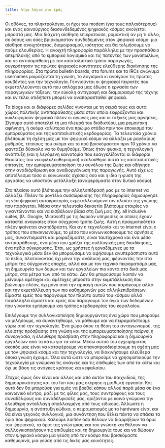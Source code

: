 ```yaml
---
title: Λίγα λόγια για εμάς
---
```

Οι οθόνες, τα πληκτρολόγια, οι ήχοι του modem (για τους παλαιότερους) και ένας καινούργιος διασυνδεδεμένος ψηφιακός κόσμος ανοίγεται μπροστά μας. Μια διάχυτη αίσθηση επικρατούσε, ρομαντική αν μη τι άλλο, σε όσους και όσες βρισκόμασταν συνδεδεμένες στον ψηφιακό κόσμο: μια αίσθηση ανοιχτότητας, διαμοιρασμού, ισότητας και θα τολμήσουμε να πούμε ελευθερίας. Η ανοιχτή πληροφορία παράλληλα με την προσπάθεια απεμπλοκής από το εμπορικό λογισμικό και τις πατέντες των μονοπωλίων, και σε αντιπαράθεση με τον καπιταλιστικό τρόπο παραγωγής, συγκρότησαν τις πρώτες ψηφιακές κοινότητες ελεύθερης διακίνησης της πληροφορίας. Στα πρώτα bulletin boards, στα forums και τα IRCs ανώνυμα usernames μοιράζονται τη γνώση, το λογισμικό κι ανοίγουν τις πρώτες κουβέντες για την τεχνολογία. Γεννιούνται οι ψηφιακοί πειρατές που εκμεταλλεύονται αυτό που απλόχερα μας έδωσε η εργασία των παραγωγικών τάξεων, την εύκολη αντιγραφή και διαμοιρασμό της τέχνης και εν τέλει οτιδήποτε μπορεί να αναπαρασταθεί ψηφιακά.

Τα blogs και οι διάφορες σελίδες γίνονται με τη σειρά τους και αυτά χώρος πολιτικής αντιπαράθεσης μέσα στον οποίο εκφράζονται και κυκλοφορούν ψηφιακά πλέον οι αγώνες μας και οι ταξικές μας αρνήσεις. Σίγουρα αυτό αποτελεί τη μια πλευρά του διαδικτύου, μια ρομαντική αφήγηση, ή ακόμα καλύτερα ένα πρώιμο στάδιο πριν τον εποικισμό του εμπορεύματος και της καπιταλιστικής κερδοφορίας. Τα τελευταία χρόνια βλέπουμε τη σχέση μας με τον ψηφιακό κόσμο να αλλάζει με ραγδαίους ρυθμούς, τέτοιους που ακόμα και το πού βρισκόμασταν πριν 10 χρόνια να φαντάζει δύσκολο να το θυμηθούμε. Όπως ήταν φυσικό, η τεχνολογική ανάπτυξη (και η λεγόμενη καινοτομία που ευαγγελίζονται οι διάφοροι θιασώτες του νεοφιλελευθερισμού) ακολούθησε πιστά τις καπιταλιστικές επιταγές, την εμπορευματοποίηση του συνόλου της ζωής και οδήγησε στην αναδιάρθρωση και αναδιοργάνωση της παραγωγής. Αυτό είχε ως αποτέλεσμα τόσο οι κοινωνικές σχέσεις όσο και η ίδια η φύση της εργασίας να υποστούν μετάλλαξη (αναφερόμαστε στον δυτικό κόσμο).

Στο πλαίσιο αυτό βλέπουμε την αλληλεπίδρασή μας με το internet να αλλάζει. Πλέον το μοντέλο συσσώρευσης της πληροφορίας δημιούργησε τη νέα ψηφιακή αυτοκρατορία, εκμεταλλευόμενο τον πλούτο της γνώσης που παράγεται. Μέσα στην τελευταία δεκαετία βλέπουμε εταιρίες να γιγαντώνονται και να εισβάλουν βίαια στη ζωή μας (πχ. all inclusive suites, βλ. Google, Microsoft) με τις δωρεάν υπηρεσίες οι οποίες έχουν καταστεί αναγκαίες στον σύγχρονο τρόπο ζωής. Αυτή η πραγματικότητα πλέον φαίνεται αναπόδραστη. Και αν η τεχνολογία και το internet είναι ο τρόπος που επικοινωνούμε, το μέσο που κοινωνικοποιούμε τις αρνήσεις μας, συναντιόμαστε και μοιραζόμαστε, είναι ταυτόχρονα και ένα μέσο αντιπαράθεσης, ένα μέσο που χρήζει της συλλογικής μας διεκδίκησης, ένα πεδίο σύγκρουσης. Έτσι, ως χρήστες ή εργαζόμενες με τα τεχνολογικά μέσα δεν θα μπορούσαμε να αφήσουμε ανυπεράσπιστο αυτό το πεδίο, πλαταίνοντας όχι μόνο την ανάλυσή μας, φέρνοντάς την στα μέτρα της σύγχρονης εποχής, αλλά και με τον τεχνικό πειραματισμό μας, τη δημιουργία των δομών και των εργαλείων πιο κοντά στα δικά μας μέτρα, στα μέτρα των από τα κάτω. Δεν θα μπορούσαμε λοιπόν να μείνουμε αμέτοχοι και αμέτοχες μπροστά στην εκμετάλλευση που βιώνουμε πλέον, όχι μόνο από την αρπαγή αυτών που παράγουμε αλλά και την εκμετάλλευση των πιο καθημερινών μας αλληλεπιδράσεων. Είμαστε εμείς που παράγουμε τον πλούτο αυτού του κόσμου αλλά παράλληλα είμαστε και εμείς που παράγουμε τον όγκο των δεδομένων που γίνονται εμπόρευμα και τρόπος κερδοφορίας του κεφαλαίου.

Επιλέγουμε την συλλογικοποίηση δημιουργώντας ένα χώρο που μπορούμε να μιλήσουμε, να συναντηθούμε, να μάθουμε και να πειραματιστούμε γύρω από την τεχνολογία. Ένα χώρο όπου τη θέση του ανταγωνισμού, της κλειστής πρόσβασης στη γνώση και της εμπορευματοποίησης παίρνει η συνεργασία, η ελεύθερη πρόσβαση στην πληροφορία και η δημιουργία εργαλείων από τα κάτω για τα κάτω. Μέσω αυτού του εγχειρήματος σκοπός μας είναι να καταφέρουμε να επαναπροσδιορίσουμε τη σχέση μας με τον ψηφιακό κόσμο και την τεχνολογία, να διακινήσουμε ελεύθερα όποια γνώση έχουμε. Όλα αυτά ώστε να μπορούμε να χρησιμοποιούμε την τεχνολογία με γνώμονα τις ανάγκες και τις επιθυμίες των από τα κάτω και όχι με βάση τις ανάγκες κράτους και κεφαλαίου.

Στόχος όμως δεν είναι και άλλος και από αυτόν του παιχνιδιού, της δημιουργικότητας και του fun που μας στέρησε η μισθωτή εργασία. Και αυτό δεν θα μπορούσε για εμάς να βρεθεί κάπου αλλού παρά μέσα σε ένα κοινωνικό κέντρο, μαζί με τις φίλες μας, τους συντρόφους και τους συναδέλφους και συναδέλφισσές μας, οριζόντια με κοινό γνώμονα την ελεύθερη ανταλλαγή απαλλαγμένη από τους ειδικούς. Άλλωστε η δημιουργία, η ανάπτυξη κώδικα, ο πειραματισμός με το hardware είναι και θα είναι γεγονός συλλογικό, μια συνάντηση που θέλει πάντα να σπάσει τα όρια που ψηφιακού. Καλούμε λοιπόν όσα θέλουν να διαρρήξουν τα όρια του ψηφιακού, τα όρια της γνώστριας και του γνώστη και θέλουν να συλλογικοποιήσουν τις επιθυμίες και τη δημιουργία τους και να δώσουν στον ψηφιακό κόσμο μια γεύση από τον κόσμο που βρισκόμαστε καθημερινά, μια γεύση από τις δικές μας κοινότητες.

